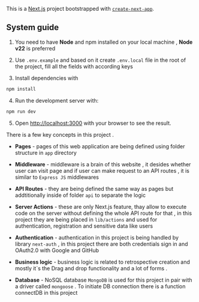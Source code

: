 This is a [Next.js](https://nextjs.org) project bootstrapped with [`create-next-app`](https://nextjs.org/docs/app/api-reference/cli/create-next-app).

## System guide

1. You need to have **Node** and npm installed on your local machine , **Node v22** is preferred

2. Use `.env.example` and based on it create `.env.local` file in the root of the project, fill all the fields with according keys

3. Install dependencies with
```bash
npm install
```

4. Run the development server with:

```bash
npm run dev
```

5. Open [http://localhost:3000](http://localhost:3000) with your browser to see the result.

There is a few key concepts in this project  .

* **Pages** - pages of this web application are being defined using folder structure in `app` directory

* **Middleware** - middleware is a brain of this website , it desides whether user can visit page and if user can make request to an API routes ,  it is similar to `Express JS` middlewares 

* **API Routes** - they are being defined the same way as pages but addtitionally inside of folder `api` to separate the logic 

* **Server Actions** - these are only Next.js feature, thay allow to execute code on the server without defining the whole API route for that , in this project they are being placed in `lib/actions` and used for authentication, registration and sensitive data like users

* **Authentication** - authentication in this project is being handled by library `next-auth` , in this project there are both credentials sign in and OAuth2.0 with Google and GitHub

* **Business logic** - business logic is related to retrospective creation and mostly it`s the Drag and drop functionality and a lot of forms .

* **Database** - NoSQL database `MongoDB` is used for this project in pair with a driver called `mongoose` . To initiate DB connection there is a function connectDB in this project
